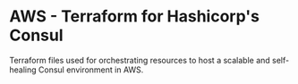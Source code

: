 # AWS - Terraform for Hashicorp's Consul

Terraform files used for orchestrating resources to host a scalable and self-healing Consul environment in AWS.
